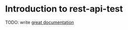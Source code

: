 # Introduction to rest-api-test

TODO: write [great documentation](http://jacobian.org/writing/what-to-write/)
